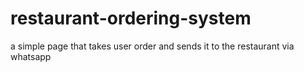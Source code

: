 # restaurant-ordering-system
a simple page that takes user order and sends it to the restaurant via whatsapp
